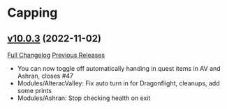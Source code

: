 # Capping

## [v10.0.3](https://github.com/BigWigsMods/Capping/tree/v10.0.3) (2022-11-02)
[Full Changelog](https://github.com/BigWigsMods/Capping/compare/v10.0.2...v10.0.3) [Previous Releases](https://github.com/BigWigsMods/Capping/releases)

- You can now toggle off automatically handing in quest items in AV and Ashran, closes #47  
- Modules/AlteracValley: Fix auto turn in for Dragonflight, cleanups, add some prints  
- Modules/Ashran: Stop checking health on exit  

